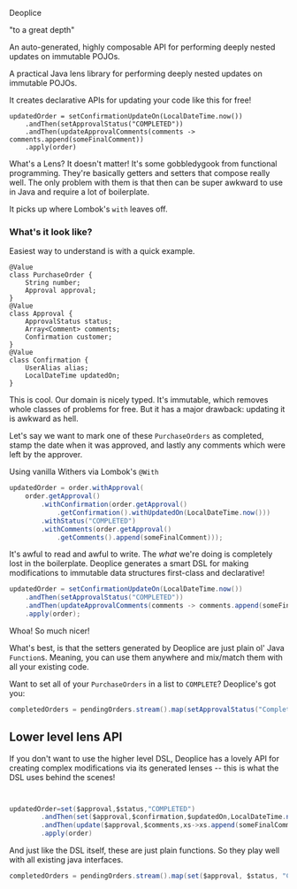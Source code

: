 Deoplice 

"to a great depth"

An auto-generated, highly composable API for performing deeply nested updates on immutable POJOs. 

A practical Java lens library for performing deeply nested updates on immutable POJOs.

It creates declarative APIs for updating your code like this for free!   

```
updatedOrder = setConfirmationUpdateOn(LocalDateTime.now())
    .andThen(setApprovalStatus("COMPLETED"))
    .andThen(updateApprovalComments(comments -> comments.append(someFinalComment))
    .apply(order)
```


What's a Lens? It doesn't matter! It's some gobbledygook from functional programming. They're basically getters and setters that compose really well. The only problem with them is that then can be super awkward to use in Java and require a lot of boilerplate. 

It picks up where Lombok's `with` leaves off. 

### What's it look like? 

Easiest way to understand is with a quick example. 

```
@Value
class PurchaseOrder {
    String number; 
    Approval approval; 
}
@Value
class Approval {
    ApprovalStatus status;
    Array<Comment> comments; 
    Confirmation customer;
}
@Value
class Confirmation {
    UserAlias alias; 
    LocalDateTime updatedOn; 
}
```

This is cool. Our domain is nicely typed. It's immutable, which removes whole classes of problems for free. But it has a major drawback: updating it is awkward as hell.

Let's say we want to mark one of these `PurchaseOrders` as completed, stamp the date when it was approved, and lastly any comments which were left by the approver. 

Using vanilla Withers via Lombok's `@With`

```java
updatedOrder = order.withApproval(
    order.getApproval()
        .withConfirmation(order.getApproval()
            .getConfirmation().withUpdatedOn(LocalDateTime.now()))
        .withStatus("COMPLETED")
        .withComments(order.getApproval()
            .getComments().append(someFinalComment)));
```

It's awful to read and awful to write. The _what_ we're doing is completely lost in the boilerplate. Deoplice generates a smart DSL for making modifications to immutable data structures first-class and declarative! 


```java 
updatedOrder = setConfirmationUpdateOn(LocalDateTime.now())
    .andThen(setApprovalStatus("COMPLETED"))
    .andThen(updateApprovalComments(comments -> comments.append(someFinalComment))
    .apply(order); 
```

Whoa! So much nicer! 

What's best, is that the setters generated by Deoplice are just plain ol' Java `Function`s. Meaning, you can use them anywhere and mix/match them with all your existing code.

Want to set all of your `PurchaseOrders` in a list to `COMPLETE`? Deoplice's got you: 

```java
completedOrders = pendingOrders.stream().map(setApprovalStatus("Completed")).toList(); 
```

## Lower level lens API

If you don't want to use the higher level DSL, Deoplice has a lovely API for creating complex modifications via its generated lenses -- this is what the DSL uses behind the scenes!

```java


updatedOrder=set($approval,$status,"COMPLETED")
        .andThen(set($approval,$confirmation,$updatedOn,LocalDateTime.now()))
        .andThen(update($approval,$comments,xs->xs.append(someFinalComment)))
        .apply(order)
```

And just like the DSL itself, these are just plain functions. So they play well with all existing java interfaces. 

```java 
completedOrders = pendingOrders.stream().map(set($approval, $status, "COMPLETED")).toList(); 
```



